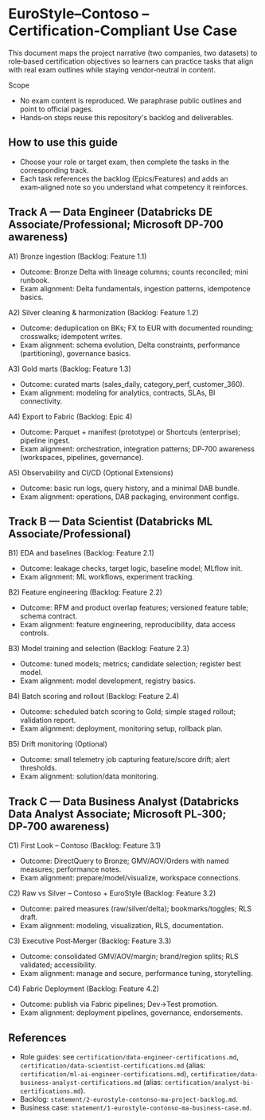# EuroStyle–Contoso – Certification‑Compliant Use Case

This document maps the project narrative (two companies, two datasets) to role‑based certification objectives so learners can practice tasks that align with real exam outlines while staying vendor‑neutral in content.

Scope
- No exam content is reproduced. We paraphrase public outlines and point to official pages.
- Hands‑on steps reuse this repository's backlog and deliverables.

## How to use this guide
- Choose your role or target exam, then complete the tasks in the corresponding track.
- Each task references the backlog (Epics/Features) and adds an exam‑aligned note so you understand what competency it reinforces.

## Track A — Data Engineer (Databricks DE Associate/Professional; Microsoft DP‑700 awareness)

A1) Bronze ingestion (Backlog: Feature 1.1)
- Outcome: Bronze Delta with lineage columns; counts reconciled; mini runbook.
- Exam alignment: Delta fundamentals, ingestion patterns, idempotence basics.

A2) Silver cleaning & harmonization (Backlog: Feature 1.2)
- Outcome: deduplication on BKs; FX to EUR with documented rounding; crosswalks; idempotent writes.
- Exam alignment: schema evolution, Delta constraints, performance (partitioning), governance basics.

A3) Gold marts (Backlog: Feature 1.3)
- Outcome: curated marts (sales_daily, category_perf, customer_360).
- Exam alignment: modeling for analytics, contracts, SLAs, BI connectivity.

A4) Export to Fabric (Backlog: Epic 4)
- Outcome: Parquet + manifest (prototype) or Shortcuts (enterprise); pipeline ingest.
- Exam alignment: orchestration, integration patterns; DP‑700 awareness (workspaces, pipelines, governance).

A5) Observability and CI/CD (Optional Extensions)
- Outcome: basic run logs, query history, and a minimal DAB bundle.
- Exam alignment: operations, DAB packaging, environment configs.

## Track B — Data Scientist (Databricks ML Associate/Professional)

B1) EDA and baselines (Backlog: Feature 2.1)
- Outcome: leakage checks, target logic, baseline model; MLflow init.
- Exam alignment: ML workflows, experiment tracking.

B2) Feature engineering (Backlog: Feature 2.2)
- Outcome: RFM and product overlap features; versioned feature table; schema contract.
- Exam alignment: feature engineering, reproducibility, data access controls.

B3) Model training and selection (Backlog: Feature 2.3)
- Outcome: tuned models; metrics; candidate selection; register best model.
- Exam alignment: model development, registry basics.

B4) Batch scoring and rollout (Backlog: Feature 2.4)
- Outcome: scheduled batch scoring to Gold; simple staged rollout; validation report.
- Exam alignment: deployment, monitoring setup, rollback plan.

B5) Drift monitoring (Optional)
- Outcome: small telemetry job capturing feature/score drift; alert thresholds.
- Exam alignment: solution/data monitoring.

## Track C — Data Business Analyst (Databricks Data Analyst Associate; Microsoft PL‑300; DP‑700 awareness)

C1) First Look – Contoso (Backlog: Feature 3.1)
- Outcome: DirectQuery to Bronze; GMV/AOV/Orders with named measures; performance notes.
- Exam alignment: prepare/model/visualize, workspace connections.

C2) Raw vs Silver – Contoso + EuroStyle (Backlog: Feature 3.2)
- Outcome: paired measures (raw/silver/delta); bookmarks/toggles; RLS draft.
- Exam alignment: modeling, visualization, RLS, documentation.

C3) Executive Post‑Merger (Backlog: Feature 3.3)
- Outcome: consolidated GMV/AOV/margin; brand/region splits; RLS validated; accessibility.
- Exam alignment: manage and secure, performance tuning, storytelling.

C4) Fabric Deployment (Backlog: Feature 4.2)
- Outcome: publish via Fabric pipelines; Dev→Test promotion.
- Exam alignment: deployment pipelines, governance, endorsements.

## References
- Role guides: see `certification/data-engineer-certifications.md`, `certification/data-scientist-certifications.md` (alias: `certification/ml-ai-engineer-certifications.md`), `certification/data-business-analyst-certifications.md` (alias: `certification/analyst-bi-certifications.md`).
- Backlog: `statement/2-eurostyle-contonso-ma-project-backlog.md`.
- Business case: `statement/1-eurostyle-contonso-ma-business-case.md`.

